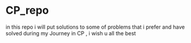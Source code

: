 # CP_repo
in this repo i will put solutions to some of problems that i prefer and have solved during my Journey in CP 
 , i wish u all the best

































































































































